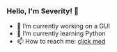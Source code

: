 ### Hello, I'm Severity! 👋

- 🔭 I’m currently working on a GUI 
- 🌱 I’m currently learning Python
- 📫 How to reach me: [click med](https://guns.lol/severity)
